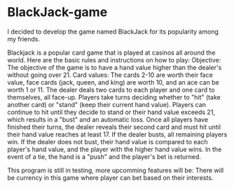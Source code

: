 # BlackJack-game




I decided to develop the game named BlackJack for its popularity among my friends.



Blackjack is a popular card game that is played at casinos all around the world. Here are the basic rules and instructions on how to play:
Objective: The objective of the game is to have a hand value higher than the dealer's without going over 21.
Card values: The cards 2-10 are worth their face value, face cards (jack, queen, and king) are worth 10, and an ace can be worth 1 or 11.
The dealer deals two cards to each player and one card to themselves, all face-up.
Players take turns deciding whether to "hit" (take another card) or "stand" (keep their current hand value). Players can continue to hit until they decide to stand or their hand value exceeds 21, which results in a "bust" and an automatic loss.
Once all players have finished their turns, the dealer reveals their second card and must hit until their hand value reaches at least 17.
If the dealer busts, all remaining players win. If the dealer does not bust, their hand value is compared to each player's hand value, and the player with the higher hand value wins. In the event of a tie, the hand is a "push" and the player's bet is returned.



This program is still in testing, more upcomming features will be:
There will be currency in this game where player can bet based on their interests.
